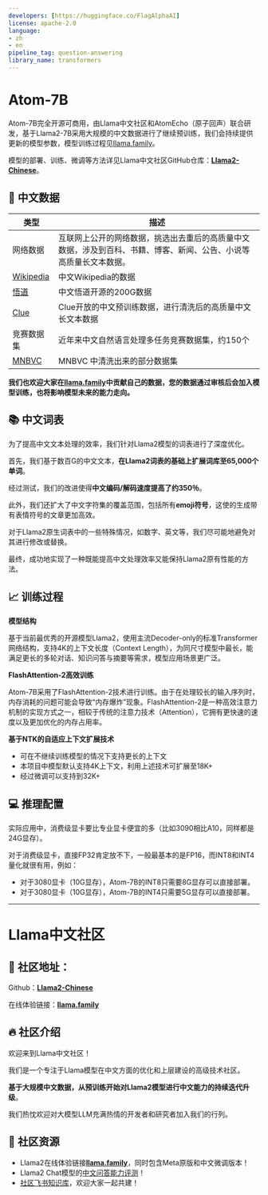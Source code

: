 ```yaml
---
developers: [https://huggingface.co/FlagAlphaAI]
license: apache-2.0
language:
- zh
- en
pipeline_tag: question-answering
library_name: transformers
---
```

# Atom-7B

Atom-7B完全开源可商用，由Llama中文社区和AtomEcho（原子回声）联合研发，基于Llama2-7B采用大规模的中文数据进行了继续预训练，我们会持续提供更新的模型参数，模型训练过程见[llama.family](https://llama.family)。

模型的部署、训练、微调等方法详见Llama中文社区GitHub仓库：[**Llama2-Chinese**](https://github.com/FlagAlpha/Llama2-Chinese)。


## 📝 中文数据

| 类型                                                       | 描述                                                         |
| ---------------------------------------------------------- | ------------------------------------------------------------ |
| 网络数据                                                   | 互联网上公开的网络数据，挑选出去重后的高质量中文数据，涉及到百科、书籍、博客、新闻、公告、小说等高质量长文本数据。 |
| [Wikipedia](https://github.com/goldsmith/Wikipedia)        | 中文Wikipedia的数据                                          |
| [悟道](https://github.com/BAAI-WuDao/Model)                | 中文悟道开源的200G数据                                       |
| [Clue](https://github.com/CLUEbenchmark/CLUEDatasetSearch) | Clue开放的中文预训练数据，进行清洗后的高质量中文长文本数据   |
| 竞赛数据集                                                 | 近年来中文自然语言处理多任务竞赛数据集，约150个              |
| [MNBVC](https://github.com/esbatmop/MNBVC)                 | MNBVC 中清洗出来的部分数据集                                 |

**我们也欢迎大家在[llama.family](https://llama.family)中贡献自己的数据，您的数据通过审核后会加入模型训练，也将影响模型未来的能力走向。**


## 📚 中文词表

为了提高中文文本处理的效率，我们针对Llama2模型的词表进行了深度优化。

首先，我们基于数百G的中文文本，**在Llama2词表的基础上扩展词库至65,000个单词**。

经过测试，我们的改进使得**中文编码/解码速度提高了约350％**。

此外，我们还扩大了中文字符集的覆盖范围，包括所有**emoji符号**，这使的生成带有表情符号的文章更加高效。

对于Llama2原生词表中的一些特殊情况，如数字、英文等，我们尽可能地避免对其进行修改或替换。

最终，成功地实现了一种既能提高中文处理效率又能保持Llama2原有性能的方法。


## 📈 训练过程

**模型结构**

基于当前最优秀的开源模型Llama2，使用主流Decoder-only的标准Transformer网络结构，支持4K的上下文长度（Context Length），为同尺寸模型中最长，能满足更长的多轮对话、知识问答与摘要等需求，模型应用场景更广泛。

**FlashAttention-2高效训练**

Atom-7B采用了FlashAttention-2技术进行训练。由于在处理较长的输入序列时，内存消耗的问题可能会导致“内存爆炸”现象。FlashAttention-2是一种高效注意力机制的实现方式之一，相较于传统的注意力技术（Attention），它拥有更快速的速度以及更加优化的内存占用率。

**基于NTK的自适应上下文扩展技术**

- 可在不继续训练模型的情况下支持更长的上下文
- 本项目中模型默认支持4K上下文，利用上述技术可扩展至18K+
- 经过微调可以支持到32K+


## 💻 推理配置
实际应用中，消费级显卡要比专业显卡便宜的多（比如3090相比A10，同样都是24G显存）。

对于消费级显卡，直接FP32肯定放不下，一般最基本的是FP16，而INT8和INT4量化就很有用，例如：

- 对于3080显卡（10G显存），Atom-7B的INT8只需要8G显存可以直接部署。
- 对于3080显卡（10G显存），Atom-7B的INT4只需要5G显存可以直接部署。


---


# Llama中文社区

## 🚀 社区地址：

Github：[**Llama2-Chinese**](https://github.com/FlagAlpha/Llama2-Chinese)

在线体验链接：[**llama.family**](https://llama.family/)

## 🔥 社区介绍
欢迎来到Llama中文社区！

我们是一个专注于Llama模型在中文方面的优化和上层建设的高级技术社区。

**基于大规模中文数据，从预训练开始对Llama2模型进行中文能力的持续迭代升级**。

我们热忱欢迎对大模型LLM充满热情的开发者和研究者加入我们的行列。

## 🐼 社区资源
  - Llama2在线体验链接[**llama.family**](https://llama.family/)，同时包含Meta原版和中文微调版本！
  - Llama2 Chat模型的[中文问答能力评测](https://github.com/FlagAlpha/Llama2-Chinese/tree/main#-%E6%A8%A1%E5%9E%8B%E8%AF%84%E6%B5%8B)！
  - [社区飞书知识库](https://chinesellama.feishu.cn/wiki/space/7257824476874768388?ccm_open_type=lark_wiki_spaceLink)，欢迎大家一起共建！


